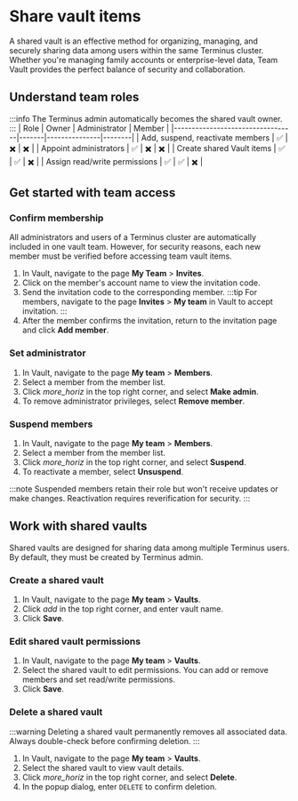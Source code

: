 # Share vault items
A shared vault is an effective method for organizing, managing, and securely sharing data among users within the same Terminus cluster. Whether you're managing family accounts or enterprise-level data, Team Vault provides the perfect balance of security and collaboration.

## Understand team roles
:::info
The Terminus admin automatically becomes the shared vault owner.
:::
| Role                             | Owner | Administrator | Member |
|----------------------------------|-------|---------------|--------|
| Add, suspend, reactivate members	 | ✅     | ✖️            | ✖️     |
| Appoint administrators           | ✅     | ✖️            | ✖️     |
| Create shared Vault items        | ✅     | ✅️            | ✖️     |
| Assign read/write permissions    | ✅     | ✅             | ✖️     |

## Get started with team access
### Confirm membership
All administrators and users of a Terminus cluster are automatically included in one vault team. However, for security reasons, each new member must be verified before accessing team vault items.

1. In Vault, navigate to the page **My Team** > **Invites**.
2. Click on the member's account name to view the invitation code.
3. Send the invitation code to the corresponding member.
   :::tip
   For members, navigate to the page **Invites** > **My team** in Vault to accept invitation.
   :::
4. After the member confirms the invitation, return to the invitation page and click **Add member**.

### Set administrator
1. In Vault, navigate to the page **My team** > **Members**.
2. Select a member from the member list. 
3. Click <i class="material-icons">more_horiz</i> in the top right corner, and select **Make admin**.
4. To remove administrator privileges, select **Remove member**.

### Suspend members
1. In Vault, navigate to the page **My team** > **Members**.
2. Select a member from the member list.
3. Click <i class="material-icons">more_horiz</i> in the top right corner, and select **Suspend**.
4. To reactivate a member, select **Unsuspend**.

:::note
Suspended members retain their role but won't receive updates or make changes. Reactivation requires reverification for security.
:::

## Work with shared vaults
Shared vaults are designed for sharing data among multiple Terminus users. By default, they must be created by Terminus admin.
### Create a shared vault
1. In Vault, navigate to the page **My team** > **Vaults**.
2. Click <i class="material-icons">add</i> in the top right corner, and enter vault name.
3. Click **Save**.

### Edit shared vault permissions
1. In Vault, navigate to the page **My team** > **Vaults**. 
2. Select the shared vault to edit permissions. You can add or remove members and set read/write permissions.
3. Click **Save**.

### Delete a shared vault
:::warning
Deleting a shared vault permanently removes all associated data. Always double-check before confirming deletion.
:::
1. In Vault, navigate to the page **My team** > **Vaults**.
2. Select the shared vault to view vault details.
3. Click <i class="material-icons">more_horiz</i> in the top right corner, and select **Delete**.
4. In the popup dialog, enter `DELETE` to confirm deletion.
